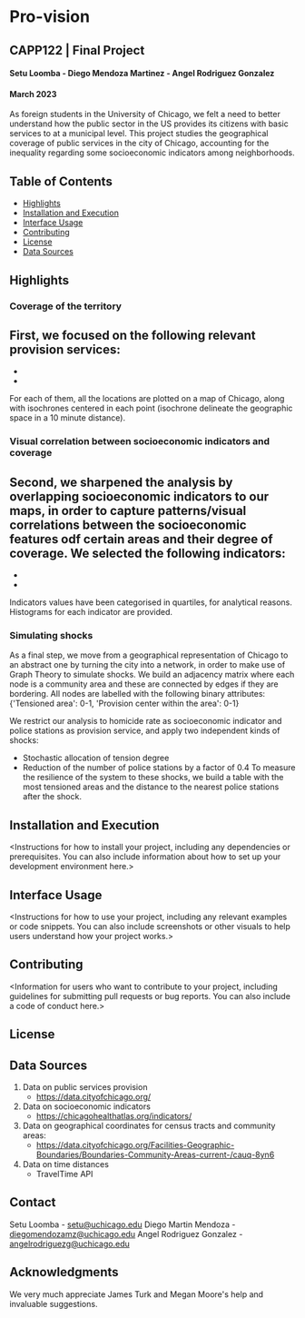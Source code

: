 # Pro-vision
## CAPP122 | Final Project
#### Setu Loomba - Diego Mendoza Martinez - Angel Rodriguez Gonzalez
#### March 2023

As foreign students in the University of Chicago, we felt a need to better understand how the public sector in the US provides its citizens with basic services to at a municipal level. This project studies the geographical coverage of public services in the city of Chicago, accounting for the inequality regarding some socioeconomic indicators among neighborhoods.



## Table of Contents

- [Highlights](#highlights)
- [Installation and Execution](#installation-and-execution)
- [Interface Usage](#interface-usage)
- [Contributing](#contributing)
- [License](#license)
- [Data Sources](#data-sources)


## Highlights
### Coverage of the territory

First, we focused on the following relevant provision services:
  -
  -
  -
For each of them, all the locations are plotted on a map of Chicago, along with isochrones centered in each point (isochrone delineate the geographic space in a 10 minute distance).

<INSERT SCREENSHOT OF ONLY ISOCHRONES>


### Visual correlation between socioeconomic indicators and coverage
  
Second, we sharpened the analysis by overlapping socioeconomic indicators to our maps, in order to capture patterns/visual correlations between the socioeconomic features odf certain areas and their degree of coverage. We selected the following indicators:
  -
  -
  -
Indicators values have been categorised in quartiles, for analytical reasons. Histograms for each indicator are provided.

<INSERT SCREENSHOT OF THE WHOLE PICTURE>  


### Simulating shocks
  
As a final step, we move from a geographical representation of Chicago to an abstract one by turning the city into a network, in order to make use of Graph Theory to simulate shocks. We build an adjacency matrix where each node is a community area and these are connected by edges if they are bordering. All nodes are labelled with the following binary attributes: {'Tensioned area': 0-1, 'Provision center within the area': 0-1}

We restrict our analysis to homicide rate as socioeconomic indicator and police stations as provision service, and apply two independent kinds of shocks:
  - Stochastic allocation of tension degree
  - Reduction of the number of police stations by a factor of 0.4
To measure the resilience of the system to these shocks, we build a table with the most tensioned areas and the distance to the nearest police stations after the shock.
  
<INSERT SCREENSHOTS>


## Installation and Execution

<Instructions for how to install your project, including any dependencies or prerequisites. You can also include information about how to set up your development environment here.>

## Interface Usage

<Instructions for how to use your project, including any relevant examples or code snippets. You can also include screenshots or other visuals to help users understand how your project works.>

## Contributing

<Information for users who want to contribute to your project, including guidelines for submitting pull requests or bug reports. You can also include a code of conduct here.>

## License

<Information about the license under which your project is released. You can include a link to the license file if you have one.>

## Data Sources
1. Data on public services provision
    - https://data.cityofchicago.org/
2. Data on socioeconomic indicators
    - https://chicagohealthatlas.org/indicators/
3. Data on geographical coordinates for census tracts and community areas:
    - https://data.cityofchicago.org/Facilities-Geographic-Boundaries/Boundaries-Community-Areas-current-/cauq-8yn6
5. Data on time distances
    - TravelTime API


## Contact

Setu Loomba - setu@uchicago.edu
Diego Martin Mendoza - diegomendozamz@uchicago.edu
Angel Rodriguez Gonzalez - angelrodriguezg@uchicago.edu

## Acknowledgments

We very much appreciate James Turk and Megan Moore's help and invaluable suggestions.
